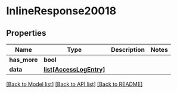 # InlineResponse20018

## Properties
Name | Type | Description | Notes
------------ | ------------- | ------------- | -------------
**has_more** | **bool** |  | 
**data** | [**list[AccessLogEntry]**](AccessLogEntry.md) |  | 

[[Back to Model list]](../README.md#documentation-for-models) [[Back to API list]](../README.md#documentation-for-api-endpoints) [[Back to README]](../README.md)


